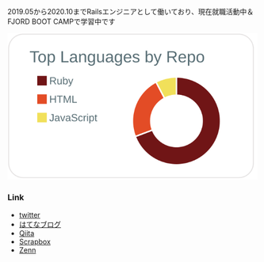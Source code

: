 2019.05から2020.10までRailsエンジニアとして働いており、現在就職活動中＆FJORD BOOT CAMPで学習中です

[![](https://raw.githubusercontent.com/hogucc/github-profile-summary-cards/master/profile-summary-card-output/default/1-repos-per-language.svg)](https://github.com/vn7n24fzkq/github-profile-summary-cards)

### Link
- [twitter](https://twitter.com/hogucc)
- [はてなブログ](https://hogucc.hatenablog.com/)
- [Qiita](https://qiita.com/hogucc)
- [Scrapbox](https://scrapbox.io/ukuh1r8-86980398/)
- [Zenn](https://zenn.dev/hogucc)

<!--
**hogucc/hogucc** is a ✨ _special_ ✨ repository because its `README.md` (this file) appears on your GitHub profile.

Here are some ideas to get you started:

- 🔭 I’m currently working on ...
- 🌱 I’m currently learning ...
- 👯 I’m looking to collaborate on ...
- 🤔 I’m looking for help with ...
- 💬 Ask me about ...
- 📫 How to reach me: ...
- 😄 Pronouns: ...
- ⚡ Fun fact: ...
-->
